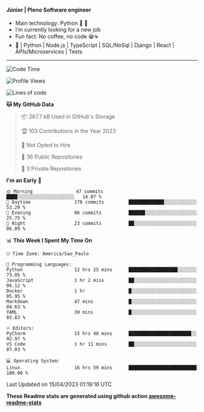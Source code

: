 #### Júnior | Pleno Software engineer 

- Main technology: Python 🐍 💖
- I’m currently looking for a new job
- Fun fact: No coffee, no code 😁☕
- 📖 | Python | Node.js | TypeScript | SQL/NoSql | Django | React | APIs/Microservices | Tests 
---
<!--START_SECTION:waka-->
![Code Time](http://img.shields.io/badge/Code%20Time-694%20hrs%2056%20mins-blue)

![Profile Views](http://img.shields.io/badge/Profile%20Views-0-blue)

![Lines of code](https://img.shields.io/badge/From%20Hello%20World%20I%27ve%20Written-10.6%20million%20lines%20of%20code-blue)

**🐱 My GitHub Data** 

> 📦 267.7 kB Used in GitHub's Storage 
 > 
> 🏆 103 Contributions in the Year 2023
 > 
> 🚫 Not Opted to Hire
 > 
> 📜 36 Public Repositories 
 > 
> 🔑 3 Private Repositories 
 > 
**I'm an Early 🐤** 

```text
🌞 Morning                47 commits          ████░░░░░░░░░░░░░░░░░░░░░   14.07 % 
🌆 Daytime                178 commits         █████████████░░░░░░░░░░░░   53.29 % 
🌃 Evening                86 commits          ██████░░░░░░░░░░░░░░░░░░░   25.75 % 
🌙 Night                  23 commits          ██░░░░░░░░░░░░░░░░░░░░░░░   06.89 % 
```


📊 **This Week I Spent My Time On** 

```text
🕑︎ Time Zone: America/Sao_Paulo

💬 Programming Languages: 
Python                   12 hrs 25 mins      ██████████████████░░░░░░░   73.05 % 
JavaScript               1 hr 2 mins         ██░░░░░░░░░░░░░░░░░░░░░░░   06.12 % 
Docker                   1 hr                █░░░░░░░░░░░░░░░░░░░░░░░░   05.95 % 
Markdown                 47 mins             █░░░░░░░░░░░░░░░░░░░░░░░░   04.63 % 
YAML                     39 mins             █░░░░░░░░░░░░░░░░░░░░░░░░   03.83 % 

🔥 Editors: 
PyCharm                  15 hrs 48 mins      ███████████████████████░░   92.97 % 
VS Code                  1 hr 11 mins        ██░░░░░░░░░░░░░░░░░░░░░░░   07.03 % 

💻 Operating System: 
Linux                    16 hrs 59 mins      █████████████████████████   100.00 % 
```


 Last Updated on 15/04/2023 01:19:16 UTC
<!--END_SECTION:waka-->

**These Readme stats are generated using github action [awesome-readme-stats](https://github.com/anmol098/waka-readme-stats)**
